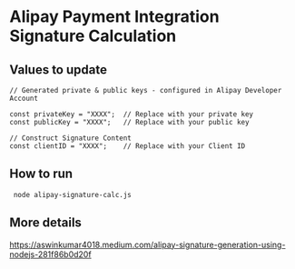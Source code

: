 # Alipay Payment Integration Signature Calculation


## Values to update

```
// Generated private & public keys - configured in Alipay Developer Account

const privateKey = "XXXX";  // Replace with your private key
const publicKey = "XXXX";   // Replace with your public key

// Construct Signature Content
const clientID = "XXXX";    // Replace with your Client ID
```

## How to run
```
 node alipay-signature-calc.js
 ```

## More details
https://aswinkumar4018.medium.com/alipay-signature-generation-using-nodejs-281f86b0d20f